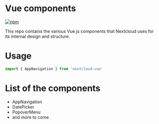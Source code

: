# Vue components

[![npm](https://img.shields.io/npm/v/nextcloud-vue.svg)](https://www.npmjs.com/package/nextcloud-vue)

This repo contains the various Vue.js components that Nextcloud uses for its internal design and structure.

# Usage
``` js
import { AppNavigation } from 'nextcloud-vue'
```

# List of the components
- AppNavigation
- DatePicker
- PopoverMenu
- and more to come
